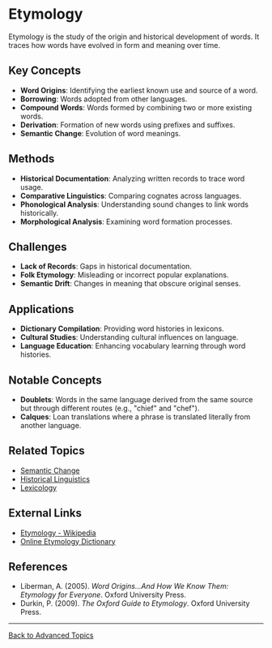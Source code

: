 # Etymology

Etymology is the study of the origin and historical development of words. It traces how words have evolved in form and meaning over time.

## Key Concepts

- **Word Origins**: Identifying the earliest known use and source of a word.
- **Borrowing**: Words adopted from other languages.
- **Compound Words**: Words formed by combining two or more existing words.
- **Derivation**: Formation of new words using prefixes and suffixes.
- **Semantic Change**: Evolution of word meanings.

## Methods

- **Historical Documentation**: Analyzing written records to trace word usage.
- **Comparative Linguistics**: Comparing cognates across languages.
- **Phonological Analysis**: Understanding sound changes to link words historically.
- **Morphological Analysis**: Examining word formation processes.

## Challenges

- **Lack of Records**: Gaps in historical documentation.
- **Folk Etymology**: Misleading or incorrect popular explanations.
- **Semantic Drift**: Changes in meaning that obscure original senses.

## Applications

- **Dictionary Compilation**: Providing word histories in lexicons.
- **Cultural Studies**: Understanding cultural influences on language.
- **Language Education**: Enhancing vocabulary learning through word histories.

## Notable Concepts

- **Doublets**: Words in the same language derived from the same source but through different routes (e.g., "chief" and "chef").
- **Calques**: Loan translations where a phrase is translated literally from another language.

## Related Topics

- [Semantic Change](Semantic-Change.md)
- [Historical Linguistics](../Historical-Comparative-Linguistics.md)
- [Lexicology](https://en.wikipedia.org/wiki/Lexicology)

## External Links

- [Etymology - Wikipedia](https://en.wikipedia.org/wiki/Etymology)
- [Online Etymology Dictionary](https://www.etymonline.com/)

## References

- Liberman, A. (2005). *Word Origins...And How We Know Them: Etymology for Everyone*. Oxford University Press.
- Durkin, P. (2009). *The Oxford Guide to Etymology*. Oxford University Press.

---

[Back to Advanced Topics](README.md)
